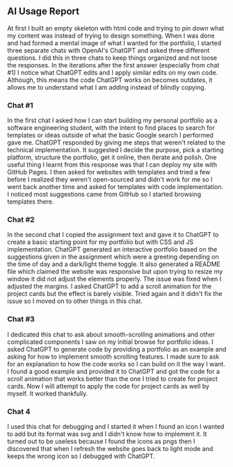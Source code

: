 ## AI Usage Report
At first I built an empty skeleton with html code and trying to pin down what my content was instead of trying to design something. When I was done and had formed a mental image of what I wanted for the portfolio, I started three separate chats with OpenAI's ChatGPT and asked three different questions. I did this in three chats to keep things organized and not loose the responses. In the iterations after the first answer (especially from chat #1) I notice what ChatGPT edits and I apply similar edits on my own code. Although, this means the code ChatGPT works on becomes outdates, it allows me to understand what I am adding instead of blindly copying.

### Chat #1
In the first chat I asked how I can start building my personal portfolio as a software engineering student, with the intent to find places to search for templates or ideas outside of what the basic Google search I performed gave me. ChatGPT responded by giving me steps that weren't related to the technical implementation. It suggested I decide the purpose, pick a starting platform, structure the portfolio, get it online, then iterate and polish. One useful thing I learnt from this response was that I can deploy my site with GitHub Pages. I then asked for websites with templates and tried a few before I realized they weren't open-sourced and didn't work for me so I went back another time and asked for templates with code implementation. I noticed most suggestions came from GitHub so I started browsing templates there. 

### Chat #2
In the second chat I copied the assignment text and gave it to ChatGPT to create a basic starting point for my portfolio but with CSS and JS implementation. ChatGPT generated an interactive portfolio based on the suggestions given in the assignment which were a greeting depending on the time of day and a dark/light theme toggle. It also generated a README file which claimed the website was responsive but upon trying to resize my window it did not adjust the elements properly. The issue was fixed when I adjusted the margins. I asked ChatGPT to add a scroll animation for the project cards but the effect is barely visible. Tried again and it didn't fix the issue so I moved on to other things in this chat.

### Chat #3
I dedicated this chat to ask about smooth-scrolling animations and other complicated components I saw on my initial browse for portfolio ideas. I asked ChatGPT to generate code by providing a portfolio as an example and asking for how to implement smooth scrolling features. I made sure to ask for an explanation to how the code works so I can build on it the way I want. I found a good example and provided it to ChatGPT and got the code for a scroll animation that works better than the one I tried to create for project cards. Now I will attempt to apply the code for project cards as well by myself. It worked thankfully.

### Chat 4
I used this chat for debugging and I started it when I found an icon I wanted to add but its format was svg and I didn't know how to implement it. It turned out to be useless because I found the icons as pngs then I discovered that when I refresh the website goes back to light mode and keeps the wrong icon so I debugged with ChatGPT.